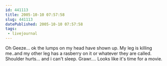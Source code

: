 ```yaml
---
id: 441113
title: 2005-10-10 07:57:58
slug: 441113
datePublished: 2005-10-10 07:57:58
tags:
 - livejournal
---
```


Oh Geeze... ok the lumps on my head have shown up. My leg is killing me..and my other leg has a rasberry on it or whatever they are called. Shoulder hurts... and i can't sleep. Grawr.... Looks like it's time for a movie.
